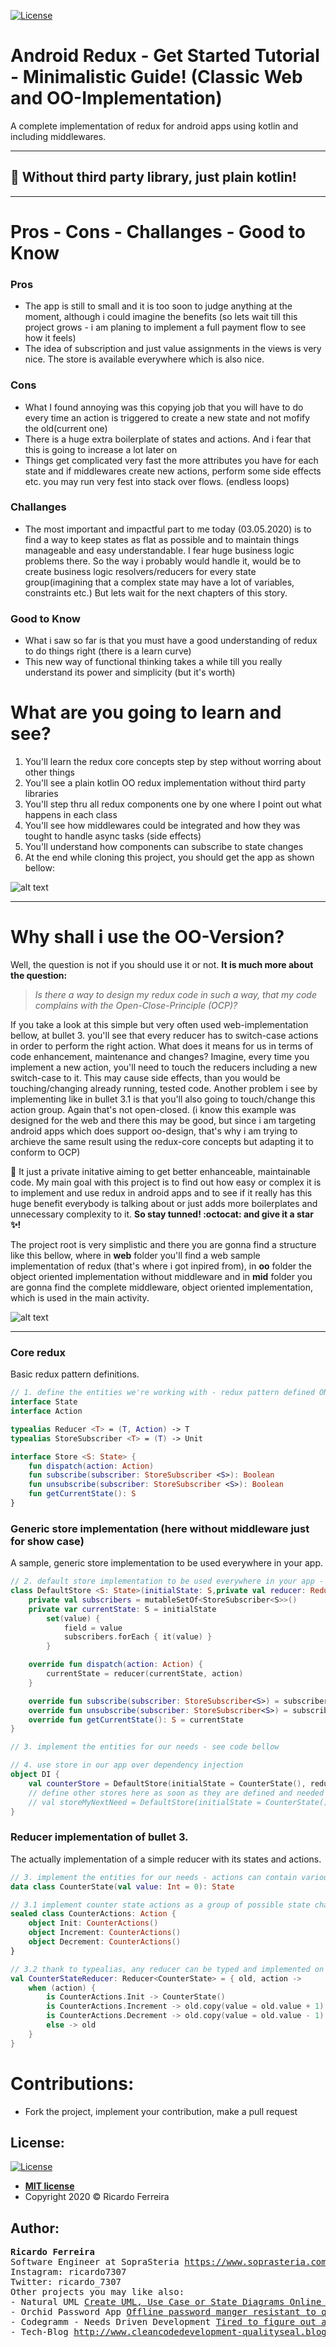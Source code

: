 [![License](http://img.shields.io/:license-mit-blue.svg?style=flat-square)](http://badges.mit-license.org)
# Android Redux - Get Started Tutorial - Minimalistic Guide! (Classic Web and OO-Implementation)
A complete implementation of redux for android apps using kotlin and including middlewares. 
___
## :dart: Without third party library, just plain kotlin!
___

# Pros - Cons - Challanges - Good to Know
### Pros
- The app is still to small and it is too soon to judge anything at the moment, although i could imagine the benefits (so lets wait till this project grows - i am planing to implement a full payment flow to see how it feels)
- The idea of subscription and just value assignments in the views is very nice. The store is available everywhere which is also nice.

### Cons
- What I found annoying was this copying job that you will have to do every time an action is triggered to create a new state and not mofify the old(current one)
- There is a huge extra boilerplate of states and actions. And i fear that this is going to increase a lot later on 
- Things get complicated very fast the more attributes you have for each state and if middlewares create new actions, perform some side effects etc. you may run very fest into stack over flows. (endless loops)

### Challanges
- The most important and impactful part to me today (03.05.2020) is to find a way to keep states as flat as possible and to maintain things manageable and easy understandable. I fear huge business logic problems there. So the way i probably would handle it, would be to create business logic resolvers/reducers for every state group(imagining that a complex state may have a lot of variables, constraints etc.) But lets wait for the next chapters of this story.

### Good to Know
- What i saw so far is that you must have a good understanding of redux to do things right (there is a learn curve)
- This new way of functional thinking takes a while till you really understand its power and simplicity (but it's worth)

# What are you going to learn and see?
1. You'll learn the redux core concepts step by step without worring about other things
2. You'll see a plain kotlin OO redux implementation without third party libraries
3. You'll step thru all redux components one by one where I point out what happens in each class
4. You'll see how middlewares could be integrated and how they was tought to handle async tasks (side effects)
5. You'll understand how components can subscribe to state changes  
6. At the end while cloning this project, you should get the app as shown bellow:

![alt text](https://github.com/treslines/AndroidReduxTutorial/blob/master/app/src/main/res/drawable/reduxtutorial.jpg "Redux Tutorial App")
___
# Why shall i use the OO-Version?
Well, the question is not if you should use it or not. **It is much more about the question:** 

> *Is there a way to design my redux code in such a way, that my code complains with the Open-Close-Principle (OCP)?* 

If you take a look at this simple but very often used web-implementation bellow, at bullet 3. you'll see that every reducer has to switch-case actions in order to perform the right action. What does it means for us in terms of code enhancement, maintenance and changes? Imagine, every time you implement a new action, you'll need to touch the reducers including a new switch-case to it. This may cause side effects, than you would be touching/changing already running, tested code. Another problem i see by implementing like in bullet 3.1 is that you'll also going to touch/change this action group. Again that's not open-closed. (i know this example was designed for the web and there this may be good, but since i am targeting android apps which does support oo-design, that's why i am trying to archieve the same result using the redux-core concepts but adapting it to conform to OCP)

:dart: It just a private initative aiming to get better enhanceable, maintainable code. My main goal with this project is to find out how easy or complex it is to implement and use redux in android apps and to see if it really has this huge benefit everybody is talking about or just adds more boilerplates and unnecessary complexity to it. **So stay tunned! :octocat: and give it a star :sparkles:!**

The project root is very simplistic and there you are gonna find a structure like this bellow, where in **web** folder you'll find a web sample implementation of redux (that's where i got inpired from), in **oo** folder the object oriented implementation without middleware and in **mid** folder you are gonna find the complete middleware, object oriented implementation, which is used in the main activity. 

![alt text](https://github.com/treslines/AndroidReduxTutorial/blob/master/app/src/main/res/drawable/project.jpg "Redux Tutorial Project")

___
### Core redux
Basic redux pattern definitions.

```kotlin
// 1. define the entities we're working with - redux pattern defined ONCE!
interface State
interface Action

typealias Reducer <T> = (T, Action) -> T
typealias StoreSubscriber <T> = (T) -> Unit

interface Store <S: State> {
    fun dispatch(action: Action)
    fun subscribe(subscriber: StoreSubscriber <S>): Boolean
    fun unsubscribe(subscriber: StoreSubscriber <S>): Boolean
    fun getCurrentState(): S
}
```
### Generic store implementation (here without middleware just for show case)
A sample, generic store implementation to be used everywhere in your app.

```kotlin
// 2. default store implementation to be used everywhere in your app - implemented ONCE!
class DefaultStore <S: State>(initialState: S,private val reducer: Reducer<S>): Store<S> {
    private val subscribers = mutableSetOf<StoreSubscriber<S>>()
    private var currentState: S = initialState
        set(value) {
            field = value
            subscribers.forEach { it(value) }
        }

    override fun dispatch(action: Action) {
        currentState = reducer(currentState, action)
    }

    override fun subscribe(subscriber: StoreSubscriber<S>) = subscribers.add(element = subscriber)
    override fun unsubscribe(subscriber: StoreSubscriber<S>) = subscribers.remove(element = subscriber)
    override fun getCurrentState(): S = currentState
}

// 3. implement the entities for our needs - see code bellow

// 4. use store in our app over dependency injection
object DI {
    val counterStore = DefaultStore(initialState = CounterState(), reducer = CounterStateReducer)
    // define other stores here as soon as they are defined and needed ...
    // val storeMyNextNeed = DefaultStore(initialState = CounterState(), reducer = CounterStateReducer)
}
```

### Reducer implementation of bullet 3.
The actually implementation of a simple reducer with its states and actions.

```kotlin
// 3. implement the entities for our needs - actions can contain various states as a group
data class CounterState(val value: Int = 0): State

// 3.1 implement counter state actions as a group of possible state changes
sealed class CounterActions: Action {
    object Init: CounterActions()
    object Increment: CounterActions()
    object Decrement: CounterActions()
}

// 3.2 thank to typealias, any reducer can be typed and implemented on the fly acc. to your needs
val CounterStateReducer: Reducer<CounterState> = { old, action ->
    when (action) {
        is CounterActions.Init -> CounterState()
        is CounterActions.Increment -> old.copy(value = old.value + 1)
        is CounterActions.Decrement -> old.copy(value = old.value - 1)
        else -> old
    }
}
```

# Contributions:
  - Fork the project, implement your contribution, make a pull request

## License:
[![License](http://img.shields.io/:license-mit-blue.svg?style=flat-square)](http://badges.mit-license.org)
- **[MIT license](http://opensource.org/licenses/mit-license.php)**
- Copyright 2020 © Ricardo Ferreira

## Author:
<pre>
<b>Ricardo Ferreira</b>
Software Engineer at SopraSteria <a href="https://www.soprasteria.com/">https://www.soprasteria.com/</a>
Instagram: ricardo7307
Twitter: ricardo_7307
Other projects you may like also: 
- Natural UML <a href="https://treslines.github.io/">Create UML, Use Case or State Diagrams Online For Free!</a> 
- Orchid Password App <a href="https://play.google.com/store/apps/details?id=com.softsuit.orchid">Offline password manger resistant to quantum computing attacks!</a> 👊
- Codegramm - Needs Driven Development <a href="http://codegramm.herokuapp.com/">Tired to figure out adequate design patterns for your app? Try codegramm. It is free!</a> 
- Tech-Blog <a href="http://www.cleancodedevelopment-qualityseal.blogspot.com.br">http://www.cleancodedevelopment-qualityseal.blogspot.com.br</a>
</pre>
